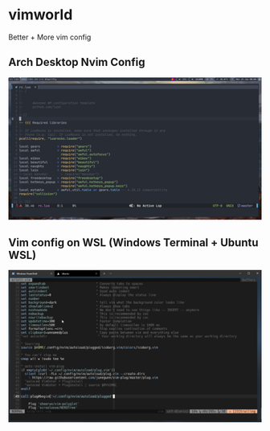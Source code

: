 # vimworld
Better + More vim config

## Arch Desktop Nvim Config
![alt text](https://github.com/ManuNarula/vimworld/blob/main/2022-01-24_00-09.png)

## Vim config on WSL (Windows Terminal + Ubuntu WSL)
![alt text](https://github.com/ManuNarula/vimworld/blob/main/WindowsTerminal_AIrI8HsMuY.png)
